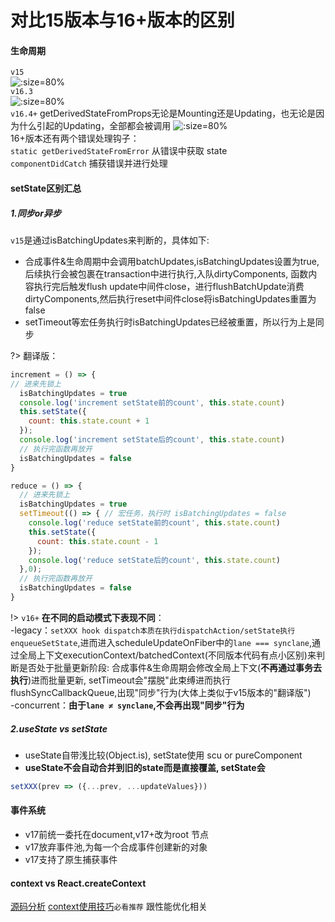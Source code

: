 # 对比15版本与16+版本的区别  
#### 生命周期
`v15`  
![](https://user-images.githubusercontent.com/24861316/46216126-7bc48e80-c371-11e8-86e3-2565fd251508.png ':size=80%')  
`v16.3`  
![](https://user-images.githubusercontent.com/24861316/68308912-96c30f80-00e8-11ea-9317-126940a5cadb.png ':size=80%')  
`v16.4+`
getDerivedStateFromProps无论是Mounting还是Updating，也无论是因为什么引起的Updating，全部都会被调用
![](https://user-images.githubusercontent.com/24861316/68309077-dee23200-00e8-11ea-8fa3-7a8f4e5fec4c.png ':size=80%')  
16+版本还有两个错误处理钩子：  
`static getDerivedStateFromError` 从错误中获取 state  
`componentDidCatch` 捕获错误并进行处理
#### setState区别汇总
  ##### 1.同步or异步  
  `v15`是通过isBatchingUpdates来判断的，具体如下:  
  - 合成事件&生命周期中会调用batchUpdates,isBatchingUpdates设置为true,后续执行会被包裹在transaction中进行执行,入队dirtyComponents, 函数内容执行完后触发flush update中间件close，进行flushBatchUpdate消费dirtyComponents,然后执行reset中间件close将isBatchingUpdates重置为false
  - setTimeout等宏任务执行时isBatchingUpdates已经被重置，所以行为上是同步  

?> 翻译版：
  ``` js 
  increment = () => {
  // 进来先锁上
    isBatchingUpdates = true
    console.log('increment setState前的count', this.state.count)
    this.setState({
      count: this.state.count + 1
    });
    console.log('increment setState后的count', this.state.count)
    // 执行完函数再放开
    isBatchingUpdates = false
  }
 
  reduce = () => {
    // 进来先锁上
    isBatchingUpdates = true
    setTimeout(() => { // 宏任务，执行时 isBatchingUpdates = false
      console.log('reduce setState前的count', this.state.count)
      this.setState({
        count: this.state.count - 1
      });
      console.log('reduce setState后的count', this.state.count)
    },0);
    // 执行完函数再放开
    isBatchingUpdates = false
  }
  ```

!> `v16+` **在不同的启动模式下表现不同**：  
  -legacy：`setXXX hook dispatch本质在执行dispatchAction/setState执行enqueueSetState`,进而进入scheduleUpdateOnFiber中的`lane === synclane`,通过全局上下文executionContext/batchedContext(不同版本代码有点小区别)来判断是否处于批量更新阶段: 合成事件&生命周期会修改全局上下文(**不再通过事务去执行**)进而批量更新, setTimeout会"摆脱"此束缚进而执行flushSyncCallbackQueue,出现"同步"行为(大体上类似于v15版本的"翻译版")  
  -concurrent：**由于`lane ≠ synclane`,不会再出现"同步"行为**
  ##### 2.useState vs setState
  - useState自带浅比较(Object.is), setState使用 scu or pureComponent  
  - **useState不会自动合并到旧的state而是直接覆盖, setState会**  
   ```js 
   setXXX(prev => ({...prev, ...updateValues}))
   ```
#### 事件系统
  - v17前统一委托在document,v17+改为root 节点  
  - v17放弃事件池,为每一个合成事件创建新的对象  
  - v17支持了原生捕获事件  
#### context vs React.createContext
  [源码分析](https://xie.infoq.cn/article/d56577c78e76508722e37025f)
  [context使用技巧](https://zhuanlan.zhihu.com/p/50336226)`必看推荐`  跟性能优化相关  

